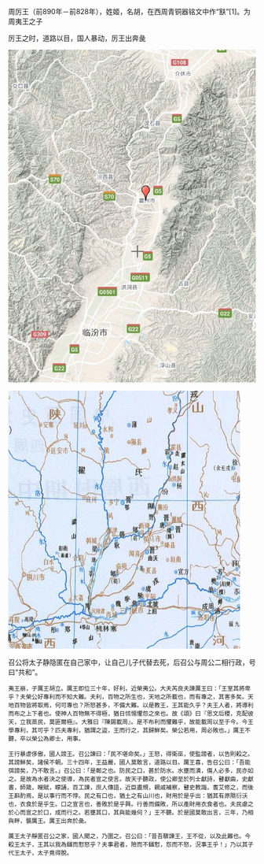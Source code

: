 周厉王（前890年－前828年），姓姬，名胡，在西周青铜器铭文中作“㝬”[1]。为周夷王之子

厉王之时，道路以目，国人暴动，厉王出奔彘

![彘](../地图/彘.ovitalMap.jpg)

![彘](../地图/彘.png)

召公将太子静隐匿在自己家中，让自己儿子代替去死，后召公与周公二相行政，号曰“共和”。

```
夷王崩，子厲王胡立。厲王即位三十年，好利，近榮夷公。大夫芮良夫諫厲王曰：「王室其將卑乎？夫榮公好專利而不知大難。夫利，百物之所生也，天地之所載也，而有專之，其害多矣。天地百物皆將取焉，何可專也？所怒甚多，不備大難。以是教王，王其能久乎？夫王人者，將導利而布之上下者也。使神人百物無不得極，猶日怵惕懼怨之來也。故《頌》曰『思文后稷，克配彼天，立我蒸民，莫匪爾極』。大雅曰『陳錫載周』。是不布利而懼難乎，故能載周以至于今。今王學專利，其可乎？匹夫專利，猶謂之盜，王而行之，其歸鮮矣。榮公若用，周必敗也。」厲王不聽，卒以榮公為卿士，用事。
```
```
王行暴虐侈傲，國人謗王。召公諫曰：「民不堪命矣。」王怒，得衛巫，使監謗者，以告則殺之。其謗鮮矣，諸侯不朝。三十四年，王益嚴，國人莫敢言，道路以目。厲王喜，告召公曰：「吾能弭謗矣，乃不敢言。」召公曰：「是鄣之也。防民之口，甚於防水。水壅而潰，傷人必多，民亦如之。是故為水者決之使導，為民者宣之使言。故天子聽政，使公卿至於列士獻詩，瞽獻曲，史獻書，師箴，瞍賦，矇誦，百工諫，庶人傳語，近臣盡規，親戚補察，瞽史教誨，耆艾修之，而後王斟酌焉，是以事行而不悖。民之有口也，猶土之有山川也，財用於是乎出：猶其有原隰衍沃也，衣食於是乎生。口之宣言也，善敗於是乎興。行善而備敗，所以產財用衣食者也。夫民慮之於心而宣之於口，成而行之。若壅其口，其與能幾何？」王不聽。於是國莫敢出言，三年，乃相與畔，襲厲王。厲王出奔於彘。
```
```
厲王太子靜匿召公之家，國人聞之，乃圍之。召公曰：「昔吾驟諫王，王不從，以及此難也。今殺王太子，王其以我為讎而懟怒乎？夫事君者，險而不讎懟，怨而不怒，況事王乎！」乃以其子代王太子，太子竟得脫。
```